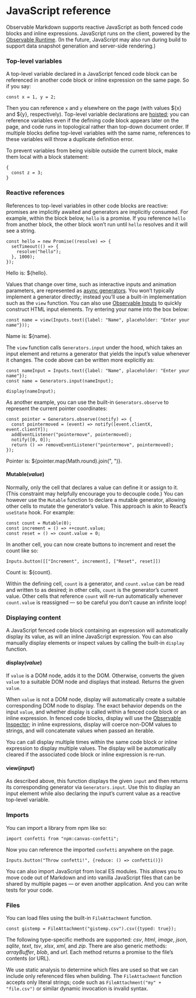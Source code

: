 # JavaScript reference

Observable Markdown supports reactive JavaScript as both fenced code blocks and inline expressions. JavaScript runs on the client, powered by the [Observable Runtime](https://github.com/observablehq/runtime). (In the future, JavaScript may also run during build to support data snapshot generation and server-side rendering.)

### Top-level variables

A top-level variable declared in a JavaScript fenced code block can be referenced in another code block or inline expression on the same page. So if you say:

```{js show}
const x = 1, y = 2;
```

Then you can reference `x` and `y` elsewhere on the page (with values ${x} and ${y}, respectively). Top-level variable declarations are [hoisted](https://developer.mozilla.org/en-US/docs/Glossary/Hoisting); you can reference variables even if the defining code block appears later on the page, and code runs in topological rather than top-down document order. If multiple blocks define top-level variables with the same name, references to these variables will throw a duplicate definition error.

To prevent variables from being visible outside the current block, make them local with a block statement:

```{js show}
{
  const z = 3;
}
```

### Reactive references

References to top-level variables in other code blocks are reactive: promises are implicitly awaited and generators are implicitly consumed. For example, within the block below, `hello` is a promise. If you reference `hello` from another block, the other block won’t run until `hello` resolves and it will see a string.

```{js show}
const hello = new Promise((resolve) => {
  setTimeout(() => {
    resolve("hello");
  }, 1000);
});
```

Hello is: ${hello}.

Values that change over time, such as interactive inputs and animation parameters, are represented as [async generators](https://developer.mozilla.org/en-US/docs/Web/JavaScript/Reference/Global_Objects/Generator). You won’t typically implement a generator directly; instead you’ll use a built-in implementation such as the `view` function. You can also use [Observable Inputs](https://github.com/observablehq/inputs) to quickly construct HTML input elements. Try entering your name into the box below:

```{js show}
const name = view(Inputs.text({label: "Name", placeholder: "Enter your name"}));
```

Name is: ${name}.

The `view` function calls `Generators.input` under the hood, which takes an input element and returns a generator that yields the input’s value whenever it changes. The code above can be written more explicitly as:

```{js no-run}
const nameInput = Inputs.text({label: "Name", placeholder: "Enter your name"});
const name = Generators.input(nameInput);

display(nameInput);
```

As another example, you can use the built-in `Generators.observe` to represent the current pointer coordinates:

```{js show}
const pointer = Generators.observe((notify) => {
  const pointermoved = (event) => notify([event.clientX, event.clientY]);
  addEventListener("pointermove", pointermoved);
  notify([0, 0]);
  return () => removeEventListener("pointermove", pointermoved);
});
```

Pointer is: ${pointer.map(Math.round).join(", ")}.

#### Mutable(*value*)

Normally, only the cell that declares a value can define it or assign to it. (This constraint may helpfully encourage you to decouple code.) You can however use the `Mutable` function to declare a mutable generator, allowing other cells to mutate the generator’s value. This approach is akin to React’s `useState` hook. For example:

```{js show}
const count = Mutable(0);
const increment = () => ++count.value;
const reset = () => count.value = 0;
```

In another cell, you can now create buttons to increment and reset the count like so:

```{js show}
Inputs.button([["Increment", increment], ["Reset", reset]])
```

Count is: ${count}.

Within the defining cell, `count` is a generator, and `count.value` can be read and written to as desired; in other cells, `count` is the generator’s current value. Other cells that reference `count` will re-run automatically whenever `count.value` is reassigned — so be careful you don’t cause an infinite loop!

### Displaying content

A JavaScript fenced code block containing an expression will automatically display its value, as will an inline JavaScript expression. You can also manually display elements or inspect values by calling the built-in `display` function.

#### display(*value*)

If `value` is a DOM node, adds it to the DOM. Otherwise, converts the given `value` to a suitable DOM node and displays that instead. Returns the given `value`.

When `value` is not a DOM node, display will automatically create a suitable corresponding DOM node to display. The exact behavior depends on the input `value`, and whether display is called within a fenced code block or an inline expression. In fenced code blocks, display will use the [Observable Inspector](https://github.com/observablehq/inspector); in inline expressions, display will coerce non-DOM values to strings, and will concatenate values when passed an iterable.

You can call display multiple times within the same code block or inline expression to display multiple values. The display will be automatically cleared if the associated code block or inline expression is re-run.

#### view(*input*)

As described above, this function displays the given `input` and then returns its corresponding generator via `Generators.input`. Use this to display an input element while also declaring the input’s current value as a reactive top-level variable.

### Imports

You can import a library from npm like so:

```{js show}
import confetti from "npm:canvas-confetti";
```

Now you can reference the imported `confetti` anywhere on the page.

```{js show}
Inputs.button("Throw confetti!", {reduce: () => confetti()})
```

You can also import JavaScript from local ES modules. This allows you to move code out of Markdown and into vanilla JavaScript files that can be shared by multiple pages — or even another application. And you can write tests for your code.

### Files

You can load files using the built-in `FileAttachment` function.

```{js show}
const gistemp = FileAttachment("gistemp.csv").csv({typed: true});
```

The following type-specific methods are supported: *csv*, *html*, *image*, *json*, *sqlite*, *text*, *tsv*, *xlsx*, *xml*, and *zip*. There are also generic methods: *arrayBuffer*, *blob*, and *url*. Each method returns a promise to the file’s contents (or URL).

We use static analysis to determine which files are used so that we can include only referenced files when building. The `FileAttachment` function accepts only literal strings; code such as `FileAttachment("my" + "file.csv")` or similar dynamic invocation is invalid syntax.
